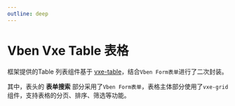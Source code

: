 ```yaml
---
outline: deep
---
```


# Vben Vxe Table 表格

框架提供的Table 列表组件基于 [vxe-table](https://xuliangzhan.github.io/vxe-table/)，结合`Vben Form表单`进行了二次封装。

其中，表头的 **表单搜索** 部分采用了`Vben Form表单`，表格主体部分使用了`vxe-grid`组件，支持表格的分页、排序、筛选等功能。

<DemoPreview dir="demos/vben-vxe-table/basic" />
